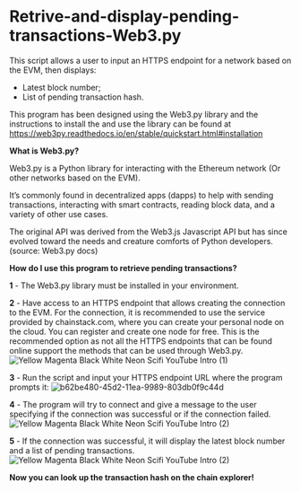 # Retrive-and-display-pending-transactions-Web3.py
This script allows a user to input an HTTPS endpoint for a network based on the EVM, then displays:
- Latest block number;
- List of pending transaction hash.

This program has been designed using the Web3.py library and the instructions to install the and use the library can be found at https://web3py.readthedocs.io/en/stable/quickstart.html#installation

<b>What is Web3.py?</b>

Web3.py is a Python library for interacting with the Ethereum network (Or other networks based on the EVM).

It’s commonly found in decentralized apps (dapps) to help with sending transactions, interacting with smart contracts, reading block data, and a variety of other use cases.

The original API was derived from the Web3.js Javascript API but has since evolved toward the needs and creature comforts of Python developers.
(source: Web3.py docs)

<b>How do I use this program to retrieve pending transactions?</b>

<b>1</b> - The Web3.py library must be installed in your environment. 

<b>2</b> - Have access to an HTTPS endpoint that allows creating the connection to the EVM.
    For the connection, it is recommended to use the service provided by chainstack.com, where you can create your personal node on the cloud. You can register and create one node for free. This is the recommended option as not all the HTTPS endpoints that can be found online support the methods that can be used through Web3.py.
    ![Yellow Magenta Black White Neon Scifi YouTube Intro (1)](https://user-images.githubusercontent.com/99700157/162478127-94cd2344-72f1-4136-a220-8b2c8e52d194.png)

<b>3</b> - Run the script and input your HTTPS endpoint URL where the program prompts it:
    ![b62be480-45d2-11ea-9989-803db0f9c44d](https://user-images.githubusercontent.com/99700157/162473751-ed2eb8b5-2218-487c-8f78-d7b3092539ff.png)
    
<b>4</b> - The program will try to connect and give a message to the user specifying if the connection was successful or if the connection failed.
    ![Yellow Magenta Black White Neon Scifi YouTube Intro (2)](https://user-images.githubusercontent.com/99700157/162474308-e83ae968-4752-492a-8573-4259ee341236.png)
    
<b>5</b> - If the connection was successful, it will display the latest block number and a list of pending transactions.
    ![Yellow Magenta Black White Neon Scifi YouTube Intro (2)](https://user-images.githubusercontent.com/99700157/162474607-04d754ba-a882-48d3-8145-2f9be4eb6fe9.png)   

<b>Now you can look up the transaction hash on the chain explorer!</b>
